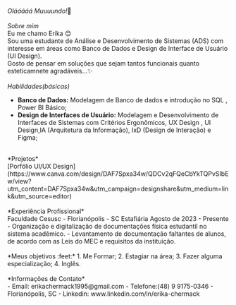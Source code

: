 <!--
**ErikaChermack/ErikaChermack** is a ✨ _special_ ✨ repository because its `README.md` (this file) appears on your GitHub profile.

Here are some ideas to get you started:

- 🔭 I’m currently working on ...
- 🌱 I’m currently learning ...
- 👯 I’m looking to collaborate on ...
- 🤔 I’m looking for help with ...
- 💬 Ask me about ...
- 📫 How to reach me: ...
- 😄 Pronouns: ...
- ⚡ Fun fact: ...
-->
*Olááááá Muuuundo!*👋<br>
<br>
*Sobre mim*<br>
Eu me chamo Erika :blush:<br>
Sou uma estudante de Análise e Desenvolvimento de Sistemas (ADS) com interesse em áreas como Banco de Dados e Design de Interface de Usuário (UI Design).<br>
Gosto de pensar em soluções que sejam tantos funcionais quanto esteticamnete agradáveis...:sparkles:<br>
<br>
*Habilidades(básicas)*<br>
- **Banco de Dados:** Modelagem de Banco de dados e introdução no SQL , Power BI Básico;
- **Design de Interfaces de Usuário:** Modelagem e Desenvolvimento de  Interfaces de Sistemas com Critérios Ergonômicos, UX Design , UI Design,IA (Arquitetura da Informação), IxD (Design de Interação) e Figma;<br>
<br>
*Projetos*<br>
[Porfólio UI/UX Design](https://www.canva.com/design/DAF7Spxa34w/QDCv2qFQeCbYkTQPvSIbEw/view?utm_content=DAF7Spxa34w&utm_campaign=designshare&utm_medium=link&utm_source=editor)<br>
<br>
*Experiência Profissional*<br>
Faculdade Cesusc - Florianópolis - SC
Estafiária  
Agosto de 2023 - Presente<br>
- Organização e digitalização de documentações física estudantil no sistema acadêmico.
- Levantamento de documentação faltantes de alunos, de acordo com as Leis do MEC e requisitos da instituição.<br>
<br>
*Meus objetivos :feet:*
1. Me Formar;
2. Estagiar na área;
3. Fazer alguma especialização;
4. Inglês.<br>
<br>
*Informações de Contato*<br>
- Email: erikachermack1995@gmail.com
- Telefone:(48) 9 9175-0346
- Florianópolis, SC
- Linkedin: www.linkedin.com/in/erika-chermack
